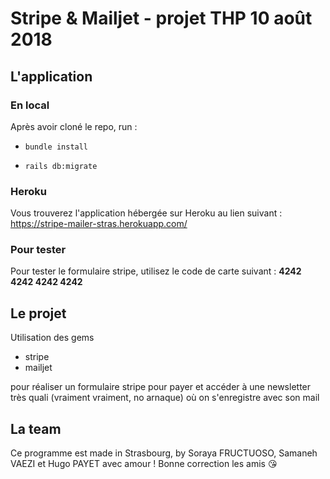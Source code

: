 # Stripe & Mailjet - projet THP 10 août 2018

## L'application

### En local

Après avoir cloné le repo, run :

- `bundle install`

- `rails db:migrate`

### Heroku

Vous trouverez l'application hébergée sur Heroku au lien suivant : https://stripe-mailer-stras.herokuapp.com/

### Pour tester

Pour tester le formulaire stripe, utilisez le code de carte suivant : **4242 4242 4242 4242**

## Le projet

Utilisation des gems
- stripe
- mailjet

pour réaliser un formulaire stripe pour payer et accéder à une newsletter très quali (vraiment vraiment, no arnaque) où on s'enregistre avec son mail

## La team

Ce programme est made in Strasbourg, by Soraya FRUCTUOSO, Samaneh VAEZI et Hugo PAYET avec amour ! Bonne correction les amis :kissing_heart:
